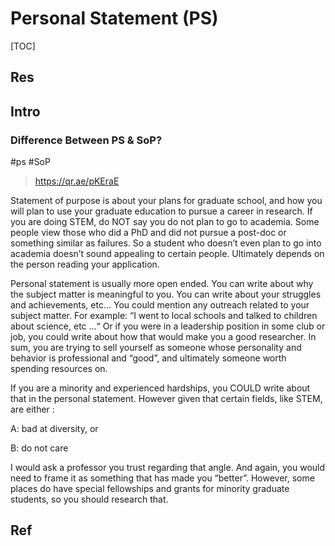 # Personal Statement (PS)

[TOC]



## Res


## Intro
### Difference Between PS & SoP?
#ps #SoP

> https://qr.ae/pKEraE

Statement of purpose is about your plans for graduate school, and how you will plan to use your graduate education to pursue a career in research. If you are doing STEM, do NOT say you do not plan to go to academia. Some people view those who did a PhD and did not pursue a post-doc or something similar as failures. So a student who doesn’t even plan to go into academia doesn’t sound appealing to certain people. Ultimately depends on the person reading your application.

Personal statement is usually more open ended. You can write about why the subject matter is meaningful to you. You can write about your struggles and achievements, etc… You could mention any outreach related to your subject matter. For example: “I went to local schools and talked to children about science, etc …“ Or if you were in a leadership position in some club or job, you could write about how that would make you a good researcher. In sum, you are trying to sell yourself as someone whose personality and behavior is professional and “good”, and ultimately someone worth spending resources on.

If you are a minority and experienced hardships, you COULD write about that in the personal statement. However given that certain fields, like STEM, are either :

A: bad at diversity, or

B: do not care

I would ask a professor you trust regarding that angle. And again, you would need to frame it as something that has made you “better”. However, some places do have special fellowships and grants for minority graduate students, so you should research that.



## Ref

